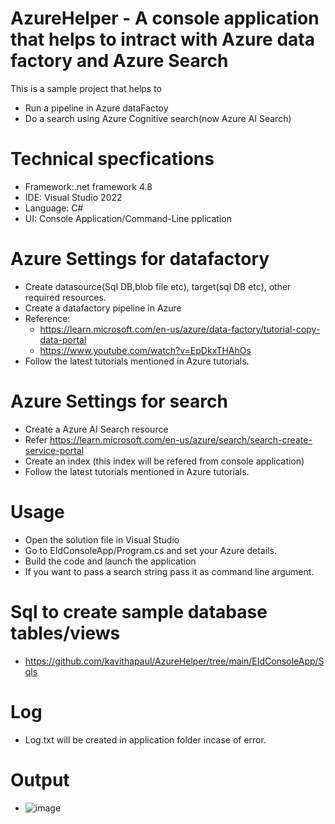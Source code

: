 # AzureHelper - A console application that helps to intract with Azure data factory and Azure Search
This is a sample project that helps to 
- Run a pipeline in Azure dataFactoy
- Do a search using Azure Cognitive search(now Azure AI Search)

# Technical specfications  
- Framework:.net framework 4.8
- IDE: Visual Studio 2022
- Language: C#
- UI: Console Application/Command-Line pplication

# Azure Settings for datafactory
- Create datasource(Sql DB,blob file etc), target(sql DB etc), other required resources.
- Create a datafactory pipeline in Azure
- Reference:
  - https://learn.microsoft.com/en-us/azure/data-factory/tutorial-copy-data-portal
  - https://www.youtube.com/watch?v=EpDkxTHAhOs
- Follow the latest tutorials mentioned in Azure tutorials.
  
# Azure Settings for search
- Create a Azure AI Search resource
- Refer https://learn.microsoft.com/en-us/azure/search/search-create-service-portal
- Create an index (this index will be refered from console application)
- Follow the latest tutorials mentioned in Azure tutorials.
  
# Usage
- Open the solution file in Visual Studio
- Go to EIdConsoleApp/Program.cs and set your Azure details.
- Build the code and launch the application
- If you want to pass a search string pass it as command line argument. 

# Sql to create sample database tables/views
- https://github.com/kavithapaul/AzureHelper/tree/main/EIdConsoleApp/Sqls

# Log
- Log.txt will be created in application folder incase of error.

# Output
- ![image](https://github.com/kavithapaul/AzureHelper/assets/51314685/fe223b3c-2cda-4322-a0bc-07da3bd5ca94)

